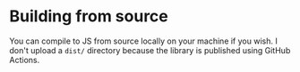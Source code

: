 # Building from source

You can compile to JS from source locally on your machine if you wish. I don't upload a `dist/` directory because the library is published using GitHub Actions.
